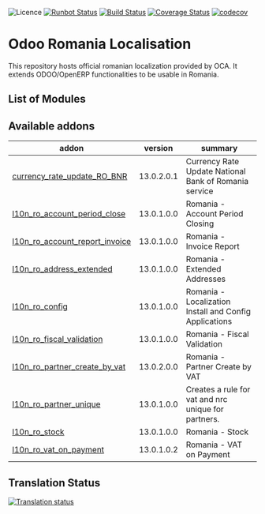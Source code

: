 ![Licence](https://img.shields.io/badge/licence-AGPL--3-blue.svg)
[![Runbot Status](https://runbot.odoo-community.org/runbot/badge/flat/177/13.0.svg)](https://runbot.odoo-community.org/runbot/repo/github-com-oca-l10n-romania-177)
[![Build Status](https://travis-ci.org/OCA/l10n-romania.svg?branch=13.0)](https://travis-ci.org/OCA/l10n-romania)
[![Coverage Status](https://coveralls.io/repos/github/OCA/l10n-romania/badge.svg?branch=13.0)](https://coveralls.io/github/OCA/l10n-romania?branch=13.0)
[![codecov](https://codecov.io/gh/OCA/l10n-romania/branch/13.0/graph/badge.svg)](https://codecov.io/gh/OCA/l10n-romania)

Odoo Romania Localisation
=========================

This repository hosts official romanian localization provided by OCA.
It extends ODOO/OpenERP functionalities to be usable in Romania.

List of Modules
---------------
[//]: # (addons)

Available addons
----------------
addon | version | summary
--- | --- | ---
[currency_rate_update_RO_BNR](currency_rate_update_RO_BNR/) | 13.0.2.0.1 | Currency Rate Update National Bank of Romania service
[l10n_ro_account_period_close](l10n_ro_account_period_close/) | 13.0.1.0.0 | Romania - Account Period Closing
[l10n_ro_account_report_invoice](l10n_ro_account_report_invoice/) | 13.0.1.0.0 | Romania - Invoice Report
[l10n_ro_address_extended](l10n_ro_address_extended/) | 13.0.1.0.0 | Romania - Extended Addresses
[l10n_ro_config](l10n_ro_config/) | 13.0.1.0.0 | Romania - Localization Install and Config Applications
[l10n_ro_fiscal_validation](l10n_ro_fiscal_validation/) | 13.0.1.0.0 | Romania - Fiscal Validation
[l10n_ro_partner_create_by_vat](l10n_ro_partner_create_by_vat/) | 13.0.2.0.0 | Romania - Partner Create by VAT
[l10n_ro_partner_unique](l10n_ro_partner_unique/) | 13.0.1.0.0 | Creates a rule for vat and nrc unique for partners.
[l10n_ro_stock](l10n_ro_stock/) | 13.0.1.0.0 | Romania - Stock
[l10n_ro_vat_on_payment](l10n_ro_vat_on_payment/) | 13.0.1.0.2 | Romania - VAT on Payment

[//]: # (end addons)

Translation Status
------------------
[![Translation status](https://translation.odoo-community.org/widgets/l10n-romania-13-0/-/open-graph.png)](https://translation.odoo-community.org/engage/l10n-romania-13-0/?utm_source=widget)
